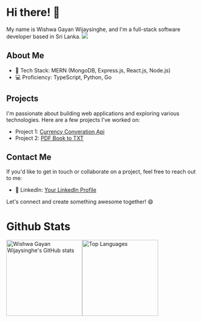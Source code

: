 # Hi there! 👋

My name is Wishwa Gayan Wijaysinghe, and I'm a full-stack software developer based in Sri Lanka. 
![](https://komarev.com/ghpvc/?username=vishvagayanlk&color=green)
## About Me
- 🚀 Tech Stack: MERN (MongoDB, Express.js, React.js, Node.js)
- 💻 Proficiency: TypeScript, Python, Go

## Projects
I'm passionate about building web applications and exploring various technologies. Here are a few projects I've worked on:

- Project 1: [Currency Converation Api](https://github.com/vishvagayanlk/currency-converter-api)
- Project 2: [PDF Book to TXT](https://github.com/vishvagayanlk/pdf-book-to-txt)

## Contact Me
If you'd like to get in touch or collaborate on a project, feel free to reach out to me:

- 💼 LinkedIn: [Your LinkedIn Profile](https://www.linkedin.com/in/vishva-gayan/)

Let's connect and create something awesome together! 😄
# Github Stats
<div style="display: flex; align-items: stretch;">
  <a href="https://github.com/vishvagayanlk">
    <img src="https://github-readme-stats.vercel.app/api?username=vishvagayanlk&show_icons=true&theme=radical" alt="Wishwa Gayan Wijaysinghe's GitHub stats" height="200" />
  </a>
  <a href="https://github.com/vishvagayanlk">
    <img src="https://github-readme-stats.vercel.app/api/top-langs/?username=vishvagayanlk&theme=radical" alt="Top Languages" height="200" />
  </a>
</div>
